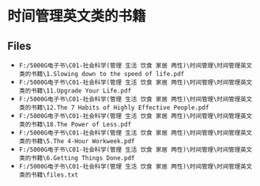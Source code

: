 # 时间管理英文类的书籍

## Files

- `F:/5000G电子书\C01-社会科学(管理 生活 饮食 家居 两性)\时间管理\时间管理英文类的书籍\1.Slowing down to the speed of life.pdf`
- `F:/5000G电子书\C01-社会科学(管理 生活 饮食 家居 两性)\时间管理\时间管理英文类的书籍\11.Upgrade Your Life.pdf`
- `F:/5000G电子书\C01-社会科学(管理 生活 饮食 家居 两性)\时间管理\时间管理英文类的书籍\12.The 7 Habits of Highly Effective People.pdf`
- `F:/5000G电子书\C01-社会科学(管理 生活 饮食 家居 两性)\时间管理\时间管理英文类的书籍\18.The Power of Less.pdf`
- `F:/5000G电子书\C01-社会科学(管理 生活 饮食 家居 两性)\时间管理\时间管理英文类的书籍\5.The 4-Hour Workweek.pdf`
- `F:/5000G电子书\C01-社会科学(管理 生活 饮食 家居 两性)\时间管理\时间管理英文类的书籍\6.Getting Things Done.pdf`
- `F:/5000G电子书\C01-社会科学(管理 生活 饮食 家居 两性)\时间管理\时间管理英文类的书籍\files.txt`
